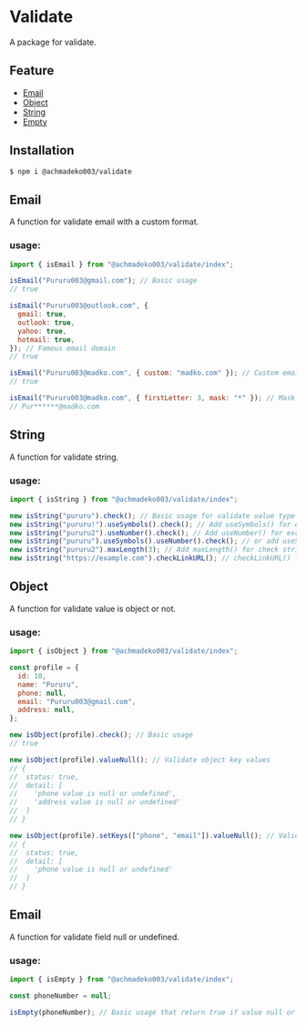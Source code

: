﻿# Validate

A package for validate.

## Feature

- [Email](#email)
- [Object](#object)
- [String](#string)
- [Empty](#empty)

## Installation

```bash
$ npm i @achmadeko003/validate
```

## Email

A function for validate email with a custom format.

### usage:

```js
import { isEmail } from "@achmadeko003/validate/index";

isEmail("Pururu003@gmail.com"); // Basic usage
// true

isEmail("Pururu003@outlook.com", {
  gmail: true,
  outlook: true,
  yahoo: true,
  hotmail: true,
}); // Famous email domain
// true

isEmail("Pururu003@madko.com", { custom: "madko.com" }); // Custom email domain
// true

isEmail("Pururu003@madko.com", { firstLetter: 3, mask: "*" }); // Mask email
// Pur******@madko.com
```

## String

A function for validate string.

### usage:

```js
import { isString } from "@achmadeko003/validate/index";

new isString("pururu").check(); // Basic usage for validate value type is string or not
new isString("pururu!").useSymbols().check(); // Add useSymbols() for excluded symbols
new isString("pururu2").useNumber().check(); // Add useNumber() for excluded symbols
new isString("pururu").useSymbols().useNumber().check(); // or add useSymbols() and useNumber() for exluded character symbols and number
new isString("pururu2").maxLength(3); // Add maxLength() for check string length
new isString("https://example.com").checkLinkURL(); // checkLinkURL() for validate if string is https:// or http:// URL
```

## Object

A function for validate value is object or not.

### usage:

```js
import { isObject } from "@achmadeko003/validate/index";

const profile = {
  id: 10,
  name: "Pururu",
  phone: null,
  email: "Pururu003@gmail.com",
  address: null,
};

new isObject(profile).check(); // Basic usage
// true

new isObject(profile).valueNull(); // Validate object key values
// {
//  status: true,
//  detail: [
//    'phone value is null or undefined',
//    'address value is null or undefined'
//  ]
// }

new isObject(profile).setKeys(["phone", "email"]).valueNull(); // Validate specific object key values
// {
//  status: true,
//  detail: [
//    'phone value is null or undefined'
//  ]
// }
```

## Email

A function for validate field null or undefined.

### usage:

```js
import { isEmpty } from "@achmadeko003/validate/index";

const phoneNumber = null;

isEmpty(phoneNumber); // Basic usage that return true if value null or undefined
```
